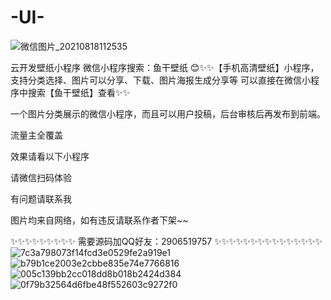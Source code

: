 # -UI-
![微信图片_20210818112535](https://user-images.githubusercontent.com/89330254/130343365-645bb9cc-23d0-4ec3-a7e6-7efac76bf7d1.jpg)

云开发壁纸小程序
微信小程序搜索：鱼干壁纸
😊✨✨【手机高清壁纸】小程序，支持分类选择、图片可以分享、下载、图片海报生成分享等 可以直接在微信小程序中搜索【鱼干壁纸】查看✨✨

一个图片分类展示的微信小程序，而且可以用户投稿，后台审核后再发布到前端。

流量主全覆盖

效果请看以下小程序

请微信扫码体验

有问题请联系我

图片均来自网络，如有违反请联系作者下架~~

✨✨✨✨✨✨✨✨✨ 需要源码加QQ好友：2906519757 ✨✨✨✨✨✨✨✨✨✨✨✨✨✨✨
![7c3a798073f14fcd3e0529fe2a919e1](https://user-images.githubusercontent.com/89330254/130343367-4090e123-8166-430f-b878-425b6a3e57da.jpg)
![b79b1ce2003e2cbbe835e74e7766816](https://user-images.githubusercontent.com/89330254/130343369-801a994d-464f-4d69-879e-8cd0f8abdf9d.jpg)
![005c139bb2cc018dd8b018b2424d384](https://user-images.githubusercontent.com/89330254/130343371-82c852f6-9152-4cfc-bd0e-20c26114f68c.jpg)
![0f79b32564d6fbe48f552603c9272f0](https://user-images.githubusercontent.com/89330254/130343375-d4eafb40-7bbb-4133-9947-706e33fd0af4.jpg)

